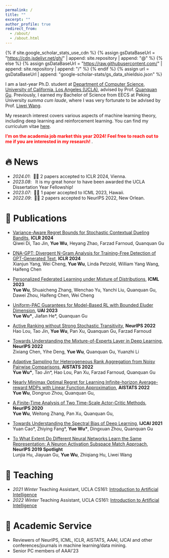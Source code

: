 ```yaml
---
permalink: /
title: ""
excerpt: ""
author_profile: true
redirect_from: 
  - /about/
  - /about.html
---
```


{% if site.google_scholar_stats_use_cdn %}
{% assign gsDataBaseUrl = "https://cdn.jsdelivr.net/gh/" | append: site.repository | append: "@" %}
{% else %}
{% assign gsDataBaseUrl = "https://raw.githubusercontent.com/" | append: site.repository | append: "/" %}
{% endif %}
{% assign url = gsDataBaseUrl | append: "google-scholar-stats/gs_data_shieldsio.json" %}

<span class='anchor' id='about-me'></span>

I am a last-year Ph.D. student at [Department of Computer Science](https://www.cs.ucla.edu/), [University of California, Los Angeles (UCLA)](https://www.ucla.edu/), advised by Prof. [Quanquan Gu](http://web.cs.ucla.edu/~qgu/index.html). 
Previously, I earned my Bachelor of Science from EECS at Peking University *summa cum laude*, where I was very fortunate to be advised by Prof. [Liwei Wang](http://www.liweiwang-pku.com).

My research interest covers various aspects of machine learning theory, including deep learning and reinforcement learning. You can find my curriculum vitae [here](https://raw.githubusercontent.com/MeckyWu/MeckyWu.github.io/main/pdf/CV.pdf).

<span style="color:red"> <b>I’m on the academia job market this year 2024! Feel free to reach out to me if you are interested in my research! </b> </span>.

# 🔥 News

- *2024.01*: &nbsp;🎉🎉 2 papers accepted to ICLR 2024, Vienna. 
- *2023.08*: &nbsp; It is my great honor to have been awarded the UCLA Dissertation Year Fellowship! 
- *2023.07*: &nbsp;🎉🎉 1 paper accepted to ICML 2023, Hawaii. 
- *2022.09*: &nbsp;🎉🎉 2 papers accepted to NeurIPS 2022, New Orlean. 

 
# 📝 Publications 

<!-- <div class='paper-box'><div class='paper-box-image'><div><div class="badge">AISTATS 2022</div><img src='images/500x300.png' alt="sym" width="100%"></div></div>
<div class='paper-box-text' markdown="1"> 

[Adaptive Sampling for Heterogeneous Rank Aggregation from Noisy Pairwise Comparisons](https://proceedings.mlr.press/v151/wu22f/wu22f.pdf)
**Yue Wu\***, Tao Jin\*, Hao Lou, Pan Xu, Farzad Farnoud, Quanquan Gu

[**Project**](https://scholar.google.com/citations?view_op=view_citation&user=kSQ1mLYAAAAJ&citation_for_view=kSQ1mLYAAAAJ:UeHWp8X0CEIC) <strong><span class='show_paper_citations' data='kSQ1mLYAAAAJ:UeHWp8X0CEIC'></span></strong>
- We proposed an algorithm to address the heterogeneity in users for rank aggregation. 
</div>
</div> -->



- [Variance-Aware Regret Bounds for Stochastic Contextual Dueling Bandits](https://arxiv.org/pdf/2310.00968), **ICLR 2024**  
Qiwei Di, Tao Jin, **Yue Wu**, Heyang Zhao, Farzad Farnoud, Quanquan Gu

- [DNA-GPT: Divergent N-Gram Analysis for Training-Free Detection of GPT-Generated Text](https://arxiv.org/pdf/2305.17359), **ICLR 2024**  
Xianjun Yang, Wei Cheng, **Yue Wu**, Linda Petzold, William Yang Wang, Haifeng Chen

- [Personalized Federated Learning under Mixture of Distributions](https://arxiv.org/pdf/2305.01068), **ICML 2023**  
**Yue Wu**, Shuaicheng Zhang, Wenchao Yu, Yanchi Liu, Quanquan Gu, Dawei Zhou, Haifeng Chen, Wei Cheng

- [Uniform-PAC Guarantees for Model-Based RL with Bounded Eluder Dimension](https://proceedings.mlr.press/v216/wu23b/wu23b.pdf), **UAI 2023**  
**Yue Wu\***, Jiafan He\*, Quanquan Gu

- [Active Ranking without Strong Stochastic Transitivity](https://proceedings.neurips.cc/paper_files/paper/2022/file/020e313d40a7c060ed07a10cef287750-Paper-Conference.pdf),  **NeurIPS 2022**  
Hao Lou, Tao Jin, **Yue Wu**, Pan Xu, Quanquan Gu, Farzad Farnoud 

- [Towards Understanding the Mixture-of-Experts Layer in Deep Learning](https://arxiv.org/pdf/2208.02813), **NeurIPS 2022**  
Zixiang Chen, Yihe Deng, **Yue Wu**, Quanquan Gu, Yuanzhi Li

- [Adaptive Sampling for Heterogeneous Rank Aggregation from Noisy Pairwise Comparisons](https://proceedings.mlr.press/v151/wu22f/wu22f.pdf), **AISTATS 2022**  
**Yue Wu\***, Tao Jin\*, Hao Lou, Pan Xu, Farzad Farnoud, Quanquan Gu

- [Nearly Minimax Optimal Regret for Learning Infinite-horizon Average-reward MDPs with Linear Function Approximation](https://proceedings.mlr.press/v151/wu22a/wu22a.pdf), **AISTATS 2022**  
**Yue Wu**, Dongruo Zhou, Quanquan Gu, 

- [A Finite-Time Analysis of Two Time-Scale Actor-Critic Methods](https://proceedings.neurips.cc/paper/2020/file/cc9b3c69b56df284846bf2432f1cba90-Paper.pdf),  **NeurIPS 2020**  
**Yue Wu**, Weitong Zhang, Pan Xu, Quanquan Gu, 

- [Towards Understanding the Spectral Bias of Deep Learning](https://arxiv.org/pdf/1912.01198), **IJCAI 2021**  
Yuan Cao\*, Zhiying Fang\*, **Yue Wu\***, Dingxuan Zhou, Quanquan Gu

- [To What Extent Do Different Neural Networks Learn the Same Representation: A Neuron Activation Subspace Match Approach](https://proceedings.neurips.cc/paper/2018/file/5fc34ed307aac159a30d81181c99847e-Paper.pdf), **NeurIPS 2019 Spotlight**  
Lunjia Hu, Jiayuan Gu, **Yue Wu**, Zhiqiang Hu, Liwei Wang


# 📖 Teaching
- *2021 Winter* Teaching Assistant, UCLA CS161: [Introduction to Artificial Intelligence](https://uclaml.github.io/CS161-Winter2021/)
- *2022 Winter* Teaching Assistant, UCLA CS161: [Introduction to Artificial Intelligence](https://uclaml.github.io/CS161-Winter2022/)

# 💬 Academic Service
- Reviewers of NeurIPS, ICML, ICLR, AISTATS, AAAI, IJCAI and other conferences/journals in machine learning/data mining.
- Senior PC members of AAAI'23

<!-- # 🎖 Honors and Awards
- *2018* National Scholarship, Peking University -->

<!-- # 📖 Educations
- *2019.09 - now* Ph.D. Computer Science, University of California, Los Angeles, Advisor: Quanquan Gu,
- *2015.09 - 2019.06* B.Sc. Machine Intelligence, Peking University, China -->

<!-- # 💬 Invited Talks
- *2021.06*, Lorem ipsum dolor sit amet, consectetur adipiscing elit. Vivamus ornare aliquet ipsum, ac tempus justo dapibus sit amet. 
- *2021.03*, Lorem ipsum dolor sit amet, consectetur adipiscing elit. Vivamus ornare aliquet ipsum, ac tempus justo dapibus sit amet.  \| [\[video\]](https://github.com/)
 -->
 
<!-- # 💻 Internships
- *202.06 - 2022.09*, [NEC Laboratories America](https://www.nec-labs.com/), Princeton, New Jersey. -->
